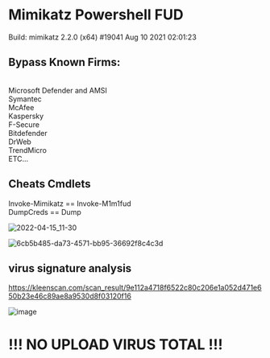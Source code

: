 # Mimikatz Powershell FUD

Build: mimikatz 2.2.0 (x64) #19041 Aug 10 2021 02:01:23<br>

## Bypass Known Firms:
<br>
Microsoft Defender and AMSI<br>
Symantec <br>
McAfee<br>
Kaspersky<br>
F-Secure <br>
Bitdefender <br>
DrWeb <br>
TrendMicro<br>
ETC...<br>

## Cheats Cmdlets


Invoke-Mimikatz == Invoke-M1m1fud<br>
DumpCreds == Dump


![2022-04-15_11-30](https://user-images.githubusercontent.com/66162160/163596735-e60f6223-7345-457b-bcda-790b3ecf3081.png)

![6cb5b485-da73-4571-bb95-36692f8c4c3d](https://user-images.githubusercontent.com/66162160/163624261-e5edaa4c-8ca0-43fc-871d-1c524936d6b4.jpeg)



## virus signature analysis

https://kleenscan.com/scan_result/9e112a4718f6522c80c206e1a052d471e650b23e46c89ae8a9530d8f03120f16

![image](https://user-images.githubusercontent.com/66162160/163596951-061b9965-3524-439a-b81a-9a4fe932d4b0.png)


# !!! NO UPLOAD VIRUS TOTAL !!!
